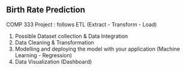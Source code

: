 ## Birth Rate Prediction 

COMP 333 Project 
: follows ETL (Extract - Transform - Load)

1) Possible Dataset collection & Data Integration
2) Data Cleaning & Transformation
3) Modelling and deploying the model with your application (Machine Learning - Regression) 
4) Data Visualization (Dashboard) 

